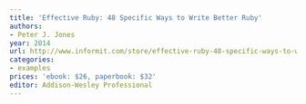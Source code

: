```yaml
---
title: 'Effective Ruby: 48 Specific Ways to Write Better Ruby'
authors:
- Peter J. Jones
year: 2014
url: http://www.informit.com/store/effective-ruby-48-specific-ways-to-write-better-ruby-9780133846973
categories:
- examples
prices: 'ebook: $26, paperbook: $32'
editor: Addison-Wesley Professional
---
```


